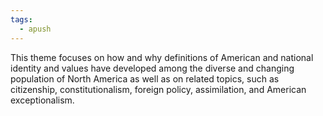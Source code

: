```yaml
---
tags:
  - apush
---
```

This theme focuses on how and why definitions of American and national identity and values have developed among the diverse and changing population of North America as well as on related topics, such as citizenship, constitutionalism, foreign policy, assimilation, and American exceptionalism.
